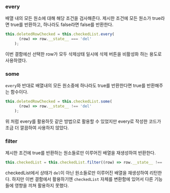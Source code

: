 ### every

배열 내의 모든 원소에 대해 해당 조건을 검사해준다.
제시한 조건에 모든 원소가 true라면 true를 반환하고, 하나라도 false라면 false를 반환한다.

```javascript
this.deletedRowChecked = this.checkedList.every(
      (row) => row.__state__ === 'del'
    );
```

이번 결함에선 선택한 row가 모두 삭제상태 일시에 삭제 버튼을 비활성화 하는 용도로 사용하였다.

### some

`every`와 반대로 배열내의 모든 원소중에 하나라도 true를 반환한다면 true를 반환해주는 함수이다.

```javascript
this.deletedRowChecked = this.checkedList.some(
      (row) => row.__state__ !== 'del'
    );
```
위 처럼 every를 활용하듯 같은 방법으로 활용할 수 있었지만 every로 작성한 코드가 조금 더 깔끔하여 사용하지 않았다.

### filter

제시한 조건에 true를 반환하는 원소들로만 이루어진 배열을 재생성하여 반환한다.

```javascript
this.checkedList = this.checkedList.filter((row) => row.__state__ !== 'del');
```

checkedList에서 상태가 `del`이 아닌 원소들로만 이루어진 배열을 재생성하여 리턴한다.
하지만 이번 결함에서 활용하기엔 `checkedList` 자체를 변환함에 있어서 다른 기능들에 영향을 끼쳐 활용하지 못했다.
